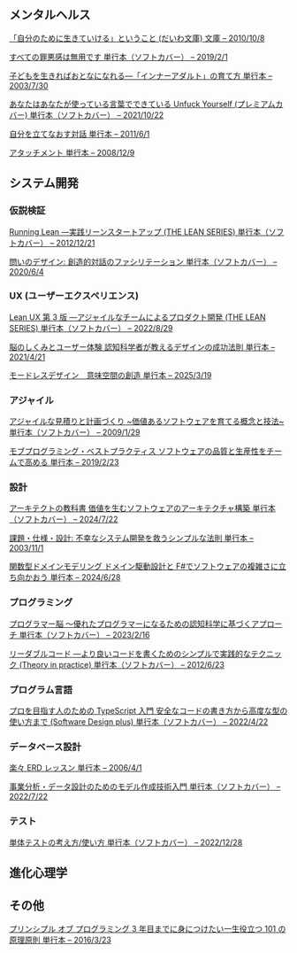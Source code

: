 ## メンタルヘルス

[「自分のために生きていける」ということ (だいわ文庫) 文庫 – 2010/10/8](https://www.amazon.co.jp/dp/4479303081/)

[すべての罪悪感は無用です 単行本（ソフトカバー） – 2019/2/1](https://www.amazon.co.jp/dp/4594081347/)

[子どもを生きればおとなになれる―「インナーアダルト」の育て方 単行本 – 2003/7/30](https://www.amazon.co.jp/dp/4901030086/)

[あなたはあなたが使っている言葉でできている Unfuck Yourself (プレミアムカバー) 単行本（ソフトカバー） – 2021/10/22](https://www.amazon.co.jp/dp/4799327402)

[自分を立てなおす対話 単行本 – 2011/6/1](https://www.amazon.co.jp/dp/453231707X)

[アタッチメント 単行本 – 2008/12/9](https://www.amazon.co.jp/dp/4750328952/)

## システム開発

### 仮説検証

[Running Lean ―実践リーンスタートアップ (THE LEAN SERIES) 単行本（ソフトカバー） – 2012/12/21](https://www.amazon.co.jp/dp/4873115914)

[問いのデザイン: 創造的対話のファシリテーション 単行本（ソフトカバー） – 2020/6/4](https://www.amazon.co.jp/dp/4761527439)

### UX (ユーザーエクスペリエンス)

[Lean UX 第 3 版 ―アジャイルなチームによるプロダクト開発 (THE LEAN SERIES) 単行本（ソフトカバー） – 2022/8/29](https://www.amazon.co.jp/dp/4873119987)

[脳のしくみとユーザー体験 認知科学者が教えるデザインの成功法則 単行本 – 2021/4/21](https://www.amazon.co.jp/dp/4802512155)

[モードレスデザイン　意味空間の創造 単行本 – 2025/3/19](https://www.amazon.co.jp/dp/4802512791)

### アジャイル

[アジャイルな見積りと計画づくり ~価値あるソフトウェアを育てる概念と技法~ 単行本（ソフトカバー） – 2009/1/29](https://www.amazon.co.jp/dp/4839924023)

[モブプログラミング・ベストプラクティス ソフトウェアの品質と生産性をチームで高める 単行本 – 2019/2/23](https://www.amazon.co.jp/dp/4822289648)

### 設計

[アーキテクトの教科書 価値を生むソフトウェアのアーキテクチャ構築 単行本（ソフトカバー） – 2024/7/22](https://www.amazon.co.jp/dp/4798184772)

[課題・仕様・設計: 不幸なシステム開発を救うシンプルな法則 単行本 – 2003/11/1](https://www.amazon.co.jp/dp/4844318667)

[関数型ドメインモデリング ドメイン駆動設計と F#でソフトウェアの複雑さに立ち向かおう 単行本 – 2024/6/28](https://www.amazon.co.jp/dp/4048931164)

### プログラミング

[プログラマー脳 ～優れたプログラマーになるための認知科学に基づくアプローチ 単行本（ソフトカバー） – 2023/2/16](https://www.amazon.co.jp/dp/4798068535)

[リーダブルコード ―より良いコードを書くためのシンプルで実践的なテクニック (Theory in practice) 単行本（ソフトカバー） – 2012/6/23](https://www.amazon.co.jp/dp/4873115655/)

### プログラム言語

[プロを目指す人のための TypeScript 入門 安全なコードの書き方から高度な型の使い方まで (Software Design plus) 単行本（ソフトカバー） – 2022/4/22](https://www.amazon.co.jp/dp/4297127474/)

### データベース設計

[楽々 ERD レッスン 単行本 – 2006/4/1](https://www.amazon.co.jp/dp/4798110663)

[事業分析・データ設計のためのモデル作成技術入門 単行本（ソフトカバー） – 2022/7/22](https://www.amazon.co.jp/dp/4297129469)

### テスト

[単体テストの考え方/使い方 単行本（ソフトカバー） – 2022/12/28](https://www.amazon.co.jp/dp/4839981728)

## 進化心理学

## その他

[プリンシプル オブ プログラミング 3 年目までに身につけたい一生役立つ 101 の原理原則 単行本 – 2016/3/23](https://www.amazon.co.jp/dp/4798046140)

[]()
[]()
[]()
[]()
